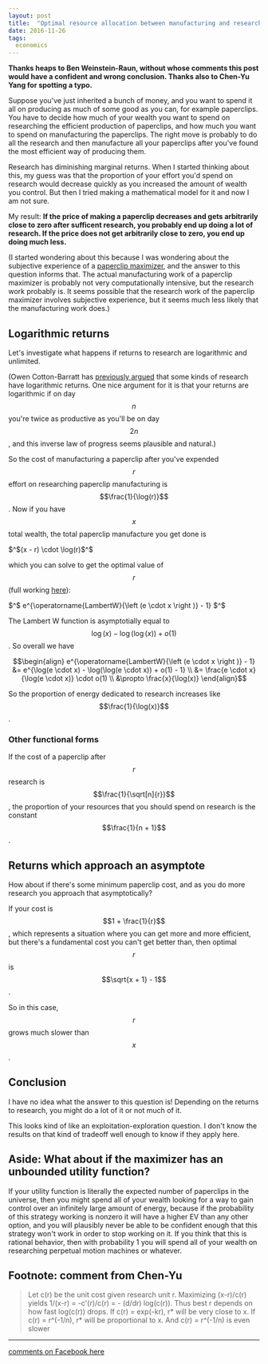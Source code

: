 ```yaml
---
layout: post
title:  "Optimal resource allocation between manufacturing and research"
date: 2016-11-26
tags:
  economics
---
```


**Thanks heaps to Ben Weinstein-Raun, without whose comments this post would have a confident and wrong conclusion. Thanks also to Chen-Yu Yang for spotting a typo.**

Suppose you've just inherited a bunch of money, and you want to spend it all on producing as much of some good as you can, for example paperclips. You have to decide how much of your wealth you want to spend on researching the efficient production of paperclips, and how much you want to spend on manufacturing the paperclips. The right move is probably to do all the research and then manufacture all your paperclips after you've found the most efficient way of producing them.

Research has diminishing marginal returns. When I started thinking about this, my guess was that the proportion of your effort you'd spend on research would decrease quickly as you increased the amount of wealth you control. But then I tried making a mathematical model for it and now I am not sure.

My result: **If the price of making a paperclip decreases and gets arbitrarily close to zero after sufficent research, you probably end up doing a lot of research. If the price does not get arbitrarily close to zero, you end up doing much less.**

(I started wondering about this because I was wondering about the subjective experience of a [paperclip maximizer](https://wiki.lesswrong.com/wiki/Paperclip_maximizer), and the answer to this question informs that. The actual manufacturing work of a paperclip maximizer is probably not very computationally intensive, but the research work probably is. It seems possible that the research work of the paperclip maximizer involves subjective experience, but it seems much less likely that the manufacturing work does.)

## Logarithmic returns

Let's investigate what happens if returns to research are logarithmic and unlimited.

(Owen Cotton-Barratt has [previously argued](http://www.fhi.ox.ac.uk/theory-of-log-returns/) that some kinds of research have logarithmic returns. One nice argument for it is that your returns are logarithmic if on day $$n$$ you're twice as productive as you'll be on day $$2n$$, and this inverse law of progress seems plausible and natural.)

So the cost of manufacturing a paperclip after you've expended $$r$$ effort on researching paperclip manufacturing is $$\frac{1}{\log(r)}$$. Now if you have $$x$$ total wealth, the total paperclip manufacture you get done is

$^$(x - r) \cdot \log(r)$^$

which you can solve to get the optimal value of $$r$$ (full working [here](https://github.com/bshlgrs/economics-demos/blob/master/python/paperclip.py)):

$^$ e^{\operatorname{LambertW}{\left (e \cdot x \right )} - 1} $^$

The Lambert W function is asymptotially equal to $$\log(x) - \log(\log(x)) + o(1)$$. So overall we have

$$\begin{align}
   e^{\operatorname{LambertW}{\left (e \cdot x \right )} - 1} &= e^{\log(e \cdot x) - \log(\log(e \cdot x)) + o(1) - 1} \\
 &= \frac{e \cdot x}{\log(e \cdot x)} \cdot o(1) \\
 &\propto \frac{x}{\log(x)}
\end{align}$$

So the proportion of energy dedicated to research increases like $$\frac{1}{\log(x)}$$.

### Other functional forms

If the cost of a paperclip after $$r$$ research is $$\frac{1}{\sqrt[n]{r}}$$, the proportion of your resources that you should spend on research is the constant $$\frac{1}{n + 1}$$.

## Returns which approach an asymptote

How about if there's some minimum paperclip cost, and as you do more research you approach that asymptotically?

If your cost is $$1 + \frac{1}{r}$$, which represents a situation where you can get more and more efficient, but there's a fundamental cost you can't get better than, then optimal $$r$$ is $$\sqrt{x + 1} - 1$$.

So in this case, $$r$$ grows much slower than $$x$$.

## Conclusion

I have no idea what the answer to this question is! Depending on the returns to research, you might do a lot of it or not much of it.

This looks kind of like an exploitation-exploration question. I don't know the results on that kind of tradeoff well enough to know if they apply here.

## Aside: What about if the maximizer has an unbounded utility function?

If your utility function is literally the expected number of paperclips in the universe, then you might spend all of your wealth looking for a way to gain control over an infinitely large amount of energy, because if the probability of this strategy working is nonzero it will have a higher EV than any other option, and you will plausibly never be able to be confident enough that this strategy won't work in order to stop working on it. If you think that this is rational behavior, then with probability 1 you will spend all of your wealth on researching perpetual motion machines or whatever.

## Footnote: comment from Chen-Yu

> Let c(r) be the unit cost given research unit r. Maximizing (x-r)/c(r) yields 1/(x-r) = -c'(r)/c(r) = - (d/dr) log(c(r)). Thus best r depends on how fast log(c(r)) drops. If c(r) = exp(-kr), r* will be very close to x. If c(r) = r^(-1/n), r* will be proportional to x. And c(r) = r^(-1/n) is even slower

---

[comments on Facebook here](https://www.facebook.com/bshlgrs/posts/10209334057563171)
